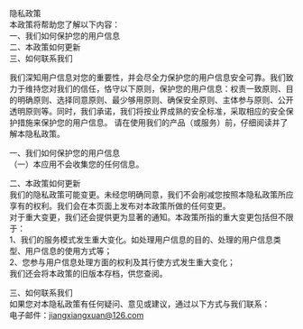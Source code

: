 隐私政策  
本政策将帮助您了解以下内容：  
一、我们如何保护您的用户信息  
二、本政策如何更新  
三、如何联系我们  

我们深知用户信息对您的重要性，并会尽全力保护您的用户信息安全可靠。我们致力于维持您对我们的信任，恪守以下原则，保护您的用户信息：权责一致原则、目的明确原则、选择同意原则、最少够用原则、确保安全原则、主体参与原则、公开透明原则等。同时，我们承诺，我们将按业界成熟的安全标准，采取相应的安全保护措施来保护您的用户信息。
请在使用我们的产品（或服务）前，仔细阅读并了解本隐私政策。  

一、我们如何保护您的用户信息  
（一）本应用不会收集您的任何信息。  


二、本政策如何更新  
我们的隐私政策可能变更。未经您明确同意，我们不会削减您按照本隐私政策所应享有的权利。我们会在本页面上发布对本政策所做的任何变更。  
对于重大变更，我们还会提供更为显著的通知。本政策所指的重大变更包括但不限于：  
1、我们的服务模式发生重大变化。如处理用户信息的目的、处理的用户信息类型、用户信息的使用方式等；  
2、您参与用户信息处理方面的权利及其行使方式发生重大变化；  
我们还会将本政策的旧版本存档，供您查阅。  


三、如何联系我们  
如果您对本隐私政策有任何疑问、意见或建议，通过以下方式与我们联系：  
电子邮件：jiangxiangxuan@126.com  
